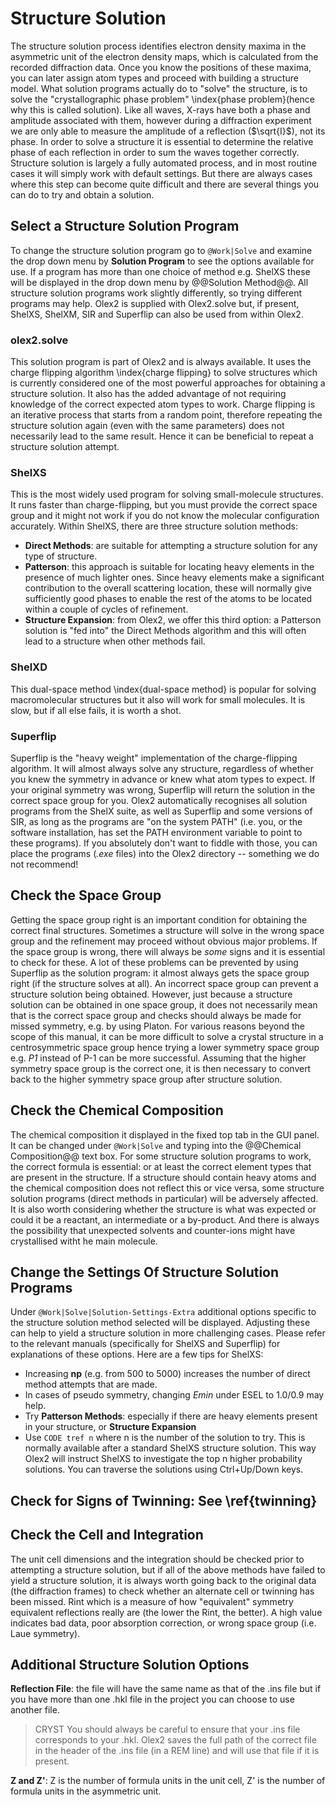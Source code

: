 # Structure Solution

The structure solution process identifies electron density maxima in the asymmetric unit of the electron density maps, which is calculated from the recorded diffraction data. Once you know the positions of these maxima, you can later assign atom types and proceed with building a structure model.
What solution programs actually do to "solve" the structure, is to solve the "crystallographic phase problem" \index{phase problem}(hence why this is called solution). Like all waves, X-rays have both a phase and amplitude associated with them, however during a diffraction experiment we are only able to measure the amplitude of a reflection ($\sqrt{I}$), not its phase. In order to solve a structure it is essential to determine the relative phase of each reflection in order to sum the waves together correctly.
Structure solution is largely a fully automated process, and in most routine cases it will simply work with default settings. But there are always cases where this step can become quite difficult and there are several things you can do to try and obtain a solution.

## Select a Structure Solution Program
To change the structure solution program go to `@Work|Solve` and examine the drop down menu by **Solution Program** to see the options available for use. If a program has more than one choice of method e.g. ShelXS these will be displayed in the drop down menu by @@Solution Method@@.
All structure solution programs work slightly differently, so trying different programs may help. Olex2 is supplied with Olex2.solve but, if present, ShelXS, ShelXM, SIR and Superflip can also be used from within Olex2.

### olex2.solve
This solution program is part of Olex2 and is always available. It uses the charge flipping algorithm \index{charge flipping} to solve structures which is currently considered one of the most powerful approaches for obtaining a structure solution. It also has the added advantage of not requiring knowledge of the correct expected atom types to work. Charge flipping is an iterative process that starts from a random point, therefore repeating the structure solution again (even with the same parameters) does not necessarily lead to the same result. Hence it can be beneficial to repeat a structure solution attempt.

### ShelXS
This is the most widely used program for solving small-molecule structures. It runs faster than charge-flipping, but you must provide the correct space group and it might not work if you do not know the molecular configuration accurately. Within ShelXS, there are three structure solution methods:

- **Direct Methods**: are suitable for attempting a structure solution for any type of structure.
- **Patterson**: this approach is suitable for locating heavy elements in the presence of much lighter ones. Since heavy elements make a significant contribution to the overall scattering location, these will normally give sufficiently good phases to enable the rest of the atoms to be located within a couple of cycles of refinement. 
- **Structure Expansion**: from Olex2, we offer this third option: a Patterson solution is "fed into" the Direct Methods algorithm and this will often lead to a structure when other methods fail.

### ShelXD
This dual-space method \index{dual-space method} is popular for solving macromolecular structures but it also will work for small molecules. It is slow, but if all else fails, it is worth a shot.

### Superflip
Superflip is the "heavy weight" implementation of the charge-flipping algorithm. It will almost always solve any structure, regardless of whether you knew the symmetry in advance or knew what atom types to expect. If your original symmetry was wrong, Superflip will return the solution in the correct space group for you.
Olex2 automatically recognises all solution programs from the ShelX suite, as well as Superflip and some versions of SIR, as long as the programs are "on the system PATH" (i.e. you, or the software installation, has set the PATH environment variable to point to these programs). If you absolutely don't want to fiddle with those, you can place the programs (*.exe* files) into the Olex2 directory -- something we do not recommend!

## Check the Space Group
Getting the space group right is an important condition for obtaining the correct final structures. Sometimes a structure will solve in the wrong space group and the refinement may proceed without obvious major problems. If the space group is wrong, there will always be *some* signs and it is essential to check for these.
A lot of these problems can be prevented by using Superflip as the solution program: it almost always gets the space group right (if the structure solves at all).
An incorrect space group can prevent a structure solution being obtained. However, just because a structure solution can be obtained in one space group, it does not necessarily mean that is the correct space group and checks should always be made for missed symmetry, e.g. by using Platon. For various reasons beyond the scope of this manual, it can be more difficult to solve a crystal structure in a centrosymmetric space group hence trying a lower symmetry space group e.g. *P1* instead of P-1 can be more successful. Assuming that the higher symmetry space group is the correct one, it is then necessary to convert back to the higher symmetry space group after structure solution.

## Check the Chemical Composition
The chemical composition it displayed in the fixed top tab in the GUI panel. It can be changed under `@Work|Solve` and typing into the @@Chemical Composition@@ text box. For some structure solution programs to work, the correct formula is essential: or at least the correct element types that are present in the structure.
If a structure should contain heavy atoms and the chemical composition does not reflect this or vice versa, some structure solution programs (direct methods in particular) will be adversely affected. It is also worth considering whether the structure is what was expected or could it be a reactant, an intermediate or a by-product. And there is always the possibility that unexpected solvents and counter-ions might have crystallised witht he main molecule.

## Change the Settings Of Structure Solution Programs
Under `@Work|Solve|Solution-Settings-Extra` additional options specific to the structure solution method selected will be displayed. Adjusting these can help to yield a structure solution in more challenging cases. Please refer to the relevant manuals (specifically for ShelXS and Superflip) for explanations of these options. Here are a few tips for ShelXS:

- Increasing **np** (e.g. from 500 to 5000) increases the number of direct method attempts that are made.
- In cases of pseudo symmetry, changing *Emin* under ESEL to 1.0/0.9 may help.
- Try **Patterson Methods**: especially if there are heavy elements present in your structure, or **Structure Expansion** 
- Use `CODE tref n` where n is the number of the solution to try. This is normally available after a standard ShelXS structure solution. This way Olex2 will instruct ShelXS to investigate the top n higher probability solutions. You can traverse the solutions using Ctrl+Up/Down keys.

## Check for Signs of Twinning: See \ref{twinning}

## Check the Cell and Integration
The unit cell dimensions and the integration should be checked prior to attempting a structure solution, but if all of the above methods have failed to yield a structure solution, it is always worth going back to the original data (the diffraction frames) to check whether an alternate cell or twinning has been missed. Rint which is a measure of how "equivalent" symmetry equivalent reflections really are (the lower the Rint, the better). A high value indicates bad data, poor absorption correction, or wrong space group (i.e. Laue symmetry).

## Additional Structure Solution Options
**Reflection File**: the file will have the same name as that of the .ins file but if you have more than one .hkl file in the project you can choose to use another file.

> CRYST You should always be careful to ensure that your .ins file corresponds to your .hkl. Olex2 saves the full path of the correct file in the header of the .ins file (in a REM line) and will use that file if it is present.

**Z and Z'**: Z is the number of formula units in the unit cell, Z' is the number of formula units in the asymmetric unit.
